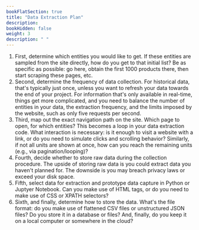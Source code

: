 ```yaml
---
bookFlatSection: true
title: "Data Extraction Plan"
description:
bookHidden: false
weight: 3
description: " "
---
```



1. First, determine which entities you would like to get. If these entities are sampled from the site directly, how do you get to that initial list? Be as specific as possible: go here, obtain the first 1000 products there, then start scraping these pages, etc.
2. Second, determine the frequency of data collection. For historical data, that's typically just once, unless you want to refresh your data towards the end of your project. For information that's only available in real-time, things get more complicated, and you need to balance the number of entities in your data, the extraction frequency, and the limits imposed by the website, such as only five requests per second.
3. Third, map out the exact navigation path on the site. Which page to open, for which entities? This becomes a loop in your data extraction code. What interaction is necessary: is it enough to visit a website with a link, or do you need to simulate clicks and scrolling behavior? Similarly, if not all units are shown at once, how can you reach the remaining units (e.g., via pagination/looping)?
4. Fourth, decide whether to store raw data during the collection procedure. The upside of storing raw data is you could extract data you haven't planned for. The downside is you may breach privacy laws or exceed your disk space.
5. Fifth, select data for extraction and prototype data capture in Python or Juptyer Notebook. Can you make use of HTML tags, or do you need to make use of CSS or XPATH selectors?
6. Sixth, and finally, determine how to store the data. What's the file format: do you make use of flattened CSV files or unstructured JSON files? Do you store it in a database or files? And, finally, do you keep it on a local computer or somewhere in the cloud?
